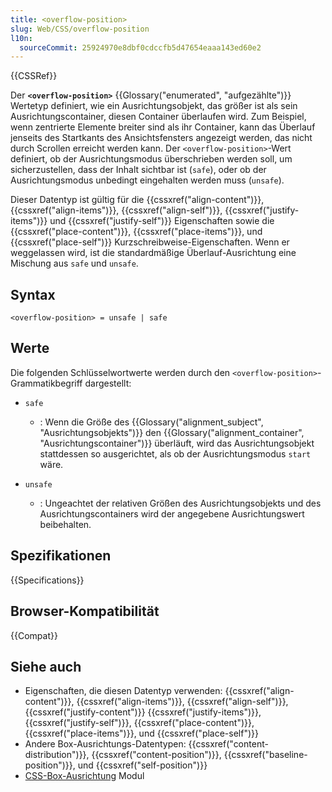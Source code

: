 ```yaml
---
title: <overflow-position>
slug: Web/CSS/overflow-position
l10n:
  sourceCommit: 25924970e8dbf0cdccfb5d47654eaaa143ed60e2
---
```


{{CSSRef}}

Der **`<overflow-position>`** {{Glossary("enumerated", "aufgezählte")}} Wertetyp definiert, wie ein Ausrichtungsobjekt, das größer ist als sein Ausrichtungscontainer, diesen Container überlaufen wird. Zum Beispiel, wenn zentrierte Elemente breiter sind als ihr Container, kann das Überlauf jenseits des Startkants des Ansichtsfensters angezeigt werden, das nicht durch Scrollen erreicht werden kann. Der `<overflow-position>`-Wert definiert, ob der Ausrichtungsmodus überschrieben werden soll, um sicherzustellen, dass der Inhalt sichtbar ist (`safe`), oder ob der Ausrichtungsmodus unbedingt eingehalten werden muss (`unsafe`).

Dieser Datentyp ist gültig für die {{cssxref("align-content")}}, {{cssxref("align-items")}}, {{cssxref("align-self")}}, {{cssxref("justify-items")}} und {{cssxref("justify-self")}} Eigenschaften sowie die {{cssxref("place-content")}}, {{cssxref("place-items")}}, und {{cssxref("place-self")}} Kurzschreibweise-Eigenschaften. Wenn er weggelassen wird, ist die standardmäßige Überlauf-Ausrichtung eine Mischung aus `safe` und `unsafe`.

## Syntax

```plain
<overflow-position> = unsafe | safe
```

## Werte

Die folgenden Schlüsselwortwerte werden durch den `<overflow-position>`-Grammatikbegriff dargestellt:

- `safe`

  - : Wenn die Größe des {{Glossary("alignment_subject", "Ausrichtungsobjekts")}} den {{Glossary("alignment_container", "Ausrichtungscontainer")}} überläuft, wird das Ausrichtungsobjekt stattdessen so ausgerichtet, als ob der Ausrichtungsmodus `start` wäre.

- `unsafe`
  - : Ungeachtet der relativen Größen des Ausrichtungsobjekts und des Ausrichtungscontainers wird der angegebene Ausrichtungswert beibehalten.

## Spezifikationen

{{Specifications}}

## Browser-Kompatibilität

{{Compat}}

## Siehe auch

- Eigenschaften, die diesen Datentyp verwenden: {{cssxref("align-content")}}, {{cssxref("align-items")}}, {{cssxref("align-self")}}, {{cssxref("justify-content")}} {{cssxref("justify-items")}}, {{cssxref("justify-self")}}, {{cssxref("place-content")}}, {{cssxref("place-items")}}, und {{cssxref("place-self")}}
- Andere Box-Ausrichtungs-Datentypen: {{cssxref("content-distribution")}}, {{cssxref("content-position")}}, {{cssxref("baseline-position")}}, und {{cssxref("self-position")}}
- [CSS-Box-Ausrichtung](/de/docs/Web/CSS/CSS_box_alignment) Modul
